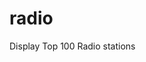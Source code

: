 # radio
Display Top 100 Radio stations
<!--- start again --->
<!--- Stop --->
<!--- start again --->
<!--- STOP --->

